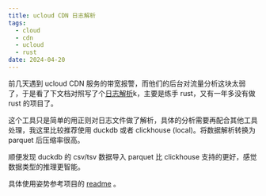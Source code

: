 ```yaml
---
title: ucloud CDN 日志解析
tags:
  - cloud
  - cdn
  - ucloud
  - rust
date: 2024-04-20
---
```

前几天遇到 ucloud CDN 服务的带宽报警，而他们的后台对流量分析这块太弱了，于是看了下文档对照写了个[日志解析](https://github.com/yinheli/ucloud-cdn-log-parser)k，主要是练手 rust，又有一年多没有做 rust 的项目了。

这个工具只是简单的用正则对日志文件做了解析，具体的分析需要再配合其他工具处理，我这里比较推荐使用 duckdb 或者 clickhouse (local)。将数据解析转换为 parquet 后压缩率很高。

顺便发现 duckdb 的 csv/tsv 数据导入 parquet 比 clickhouse 支持的更好，感觉数据类型的推理更智能。

具体使用姿势参考项目的 [readme](https://github.com/yinheli/ucloud-cdn-log-parser?tab=readme-ov-file#usage) 。


